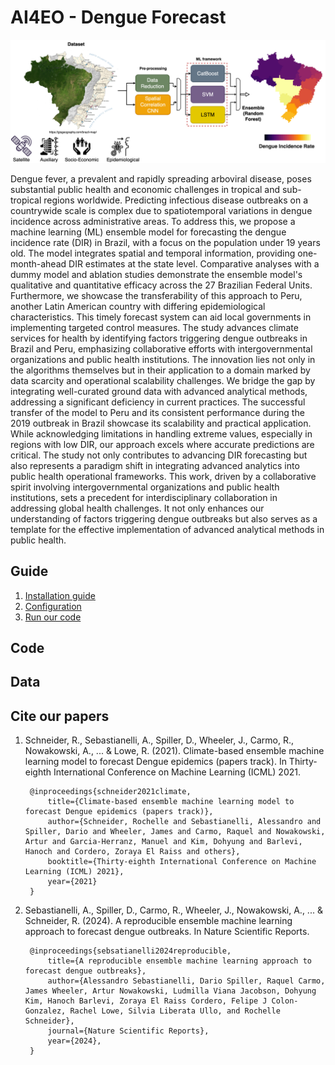 # AI4EO - Dengue Forecast


![model](ens_model.png)

Dengue fever, a prevalent and rapidly spreading arboviral disease, poses substantial public health and economic challenges in tropical and sub-tropical regions worldwide. Predicting infectious disease outbreaks on a countrywide scale is complex due to spatiotemporal variations in dengue incidence across administrative areas. To address this, we propose a machine learning (ML) ensemble model for forecasting the dengue incidence rate (DIR) in Brazil, with a focus on the population under 19 years old. The model integrates spatial and temporal information, providing one-month-ahead DIR estimates at the state level. Comparative analyses with a dummy model and ablation studies demonstrate the ensemble model's qualitative and quantitative efficacy across the 27 Brazilian Federal Units. Furthermore, we showcase the transferability of this approach to Peru, another Latin American country with differing epidemiological characteristics. This timely forecast system can aid local governments in implementing targeted control measures. The study advances climate services for health by identifying factors triggering dengue outbreaks in Brazil and Peru, emphasizing collaborative efforts with intergovernmental organizations and public health institutions. The innovation lies not only in the algorithms themselves but in their application to a domain marked by data scarcity and operational scalability challenges. We bridge the gap by integrating well-curated ground data with advanced analytical methods, addressing a significant deficiency in current practices. The successful transfer of the model to Peru and its consistent performance during the 2019 outbreak in Brazil showcase its scalability and practical application. While acknowledging limitations in handling extreme values, especially in regions with low DIR, our approach excels where accurate predictions are critical. The study not only contributes to advancing DIR forecasting but also represents a paradigm shift in integrating advanced analytics into public health operational frameworks. This work, driven by a collaborative spirit involving intergovernmental organizations and public health institutions, sets a precedent for interdisciplinary collaboration in addressing global health challenges. It not only enhances our understanding of factors triggering dengue outbreaks but also serves as a template for the effective implementation of advanced analytical methods in public health.

## Guide

1. [Installation guide](guide/installation.md)
2. [Configuration](guide/config.md)
3. [Run our code](guide/code.md)


## Code



## Data



## Cite our papers

1. Schneider, R., Sebastianelli, A., Spiller, D., Wheeler, J., Carmo, R., Nowakowski, A., ... & Lowe, R. (2021). Climate-based ensemble machine learning model to forecast Dengue epidemics (papers track). In Thirty-eighth International Conference on Machine Learning (ICML) 2021.

        @inproceedings{schneider2021climate,
            title={Climate-based ensemble machine learning model to forecast Dengue epidemics (papers track)},
            author={Schneider, Rochelle and Sebastianelli, Alessandro and Spiller, Dario and Wheeler, James and Carmo, Raquel and Nowakowski, Artur and Garcia-Herranz, Manuel and Kim, Dohyung and Barlevi, Hanoch and Cordero, Zoraya El Raiss and others},
            booktitle={Thirty-eighth International Conference on Machine Learning (ICML) 2021},
            year={2021}
        }

2. Sebastianelli, A., Spiller, D.,  Carmo, R.,  Wheeler, J., Nowakowski, A., ... & Schneider, R. (2024). A reproducible ensemble machine learning approach to forecast dengue outbreaks. In Nature Scientific Reports.
        
        @inproceedings{sebsatianelli2024reproducible,
            title={A reproducible ensemble machine learning approach to forecast dengue outbreaks},
            author={Alessandro Sebastianelli, Dario Spiller, Raquel Carmo, James Wheeler, Artur Nowakowski, Ludmilla Viana Jacobson, Dohyung Kim, Hanoch Barlevi, Zoraya El Raiss Cordero, Felipe J Colon-Gonzalez, Rachel Lowe, Silvia Liberata Ullo, and Rochelle Schneider}, 
            journal={Nature Scientific Reports},
            year={2024},
        }
